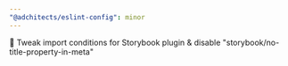 ```yaml
---
"@adchitects/eslint-config": minor
---
```


🔧 Tweak import conditions for Storybook plugin & disable "storybook/no-title-property-in-meta"
